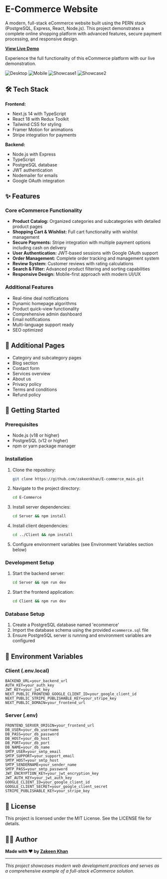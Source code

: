 # E-Commerce Website

A modern, full-stack eCommerce website built using the PERN stack (PostgreSQL, Express, React, Node.js). This project demonstrates a complete online shopping platform with advanced features, secure payment processing, and responsive design.



**[View Live Demo](https://harman-ecommerce.vercel.app/)**

Experience the full functionality of this eCommerce platform with our live demonstration.

![Desktop](/website-demo-image/desktop.png)
![Mobile](/website-demo-image/mobile.png)
![Showcase1](/website-demo-image/1.png)
![Showcase2](/website-demo-image/2.png)

## 🛠️ Tech Stack

**Frontend:**
- Next.js 14 with TypeScript
- React 18 with Redux Toolkit
- Tailwind CSS for styling
- Framer Motion for animations
- Stripe integration for payments

**Backend:**
- Node.js with Express
- TypeScript
- PostgreSQL database
- JWT authentication
- Nodemailer for emails
- Google OAuth integration

## ✨ Features

### Core eCommerce Functionality
- **Product Catalog:** Organized categories and subcategories with detailed product pages
- **Shopping Cart & Wishlist:** Full cart functionality with wishlist management
- **Secure Payments:** Stripe integration with multiple payment options including cash on delivery
- **User Authentication:** JWT-based sessions with Google OAuth support
- **Order Management:** Complete order tracking and management system
- **Review System:** Customer reviews with rating calculations
- **Search & Filter:** Advanced product filtering and sorting capabilities
- **Responsive Design:** Mobile-first approach with modern UI/UX

### Additional Features
- Real-time deal notifications
- Dynamic homepage algorithms
- Product quick-view functionality
- Comprehensive admin dashboard
- Email notifications
- Multi-language support ready
- SEO optimized

## 📄 Additional Pages
- Category and subcategory pages
- Blog section
- Contact form
- Services overview
- About us
- Privacy policy
- Terms and conditions
- Refund policy

## 🚀 Getting Started

### Prerequisites
- Node.js (v18 or higher)
- PostgreSQL (v12 or higher)
- npm or yarn package manager

### Installation

1. Clone the repository:
   ```bash
   git clone https://github.com/zakeenkhan/E-commerce_main.git
   ```

2. Navigate to the project directory:
   ```bash
   cd E-Commerce
   ```

3. Install server dependencies:
   ```bash
   cd Server && npm install
   ```

4. Install client dependencies:
   ```bash
   cd ../Client && npm install
   ```

5. Configure environment variables (see Environment Variables section below)

### Development Setup

1. Start the backend server:
   ```bash
   cd Server && npm run dev
   ```

2. Start the frontend application:
   ```bash
   cd Client && npm run dev
   ```

### Database Setup

1. Create a PostgreSQL database named 'ecommerce'
2. Import the database schema using the provided `ecommerce.sql` file
3. Ensure PostgreSQL server is running and environment variables are configured


## 🔧 Environment Variables

### Client (.env.local)
```env
BACKEND_URL=your_backend_url
AUTH_KEY=your_auth_key
JWT_KEY=your_jwt_key
NEXT_PUBLIC_FRONTEND_GOOGLE_CLIENT_ID=your_google_client_id
NEXT_PUBLIC_STRIPE_PUBLISHABLE_KEY=your_stripe_key
NEXT_PUBLIC_DOMAIN=your_frontend_url
```

### Server (.env)
```env
FRONTEND_SERVER_ORIGIN=your_frontend_url
DB_USER=your_db_username
DB_PASS=your_db_password
DB_HOST=your_db_host
DB_PORT=your_db_port
DB_NAME=your_db_name
SMTP_USER=your_smtp_email
SMTP_SUPPORT=your_support_email
SMTP_HOST=your_smtp_host
SMTP_SENDERNAME=your_sender_name
SMTP_PASS=your_smtp_password
JWT_ENCRYPTION_KEY=your_jwt_encryption_key
JWT_AUTH_KEY=your_jwt_auth_key
GOOGLE_CLIENT_ID=your_google_client_id
GOOGLE_CLIENT_SECRET=your_google_client_secret
STRIPE_PUBLISHABLE_KEY=your_stripe_key
```

## 📝 License

This project is licensed under the MIT License. See the LICENSE file for details.

## 👨‍💻 Author

**Made with ❤️ by [Zakeen Khan](https://github.com/zakeenkhan)**

---

*This project showcases modern web development practices and serves as a comprehensive example of a full-stack eCommerce solution.*

